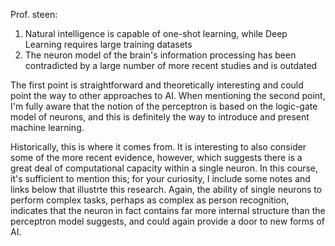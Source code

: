 Prof. steen:

1. Natural intelligence is capable of one-shot learning, while Deep Learning requires large training datasets
2. The neuron model of the brain's information processing has been contradicted by a large number of more recent studies and is outdated


The first point is straightforward and theoretically interesting and could point the way to other approaches to AI. When mentioning the second point, I'm fully aware that the notion of the perceptron is based on the logic-gate model of neurons, and this is definitely the way to introduce and present machine learning. 

Historically, this is where it comes from. It is interesting to also consider some of the more recent evidence, however, which suggests there is a great deal of computational capacity within a single neuron. In this course, it's sufficient to mention this; for your curiosity, I include some notes and links below that illustrte this research. Again, the ability of single neurons to perform complex tasks, perhaps as complex as person recognition, indicates that the neuron in fact contains far more internal structure than the perceptron model suggests, and could again provide a door to new forms of AI.




